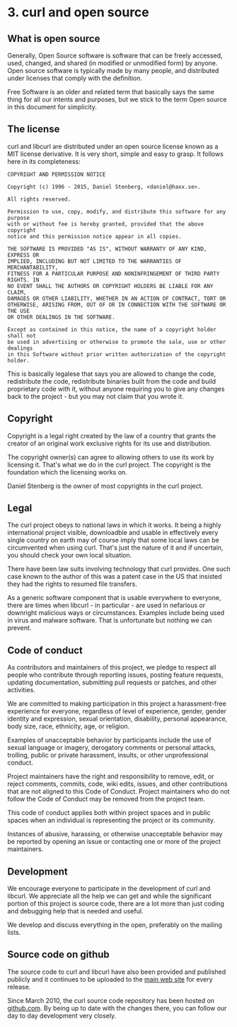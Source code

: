 # 3. curl and open source

## What is open source

Generally, Open Source software is software that can be freely accessed, used,
changed, and shared (in modified or unmodified form) by anyone. Open source
software is typically made by many people, and distributed under licenses that
comply with the definition.

Free Software is an older and related term that basically says the same thing
for all our intents and purposes, but we stick to the term Open source in this
document for simplicity.

## The license

curl and libcurl are distributed under an open source license known as a MIT
license derivative. It is very short, simple and easy to grasp. It follows here
in its completeness:

    COPYRIGHT AND PERMISSION NOTICE

    Copyright (c) 1996 - 2015, Daniel Stenberg, <daniel@haxx.se>.

    All rights reserved.

    Permission to use, copy, modify, and distribute this software for any purpose
    with or without fee is hereby granted, provided that the above copyright
    notice and this permission notice appear in all copies.

    THE SOFTWARE IS PROVIDED "AS IS", WITHOUT WARRANTY OF ANY KIND, EXPRESS OR
    IMPLIED, INCLUDING BUT NOT LIMITED TO THE WARRANTIES OF MERCHANTABILITY,
    FITNESS FOR A PARTICULAR PURPOSE AND NONINFRINGEMENT OF THIRD PARTY RIGHTS. IN
    NO EVENT SHALL THE AUTHORS OR COPYRIGHT HOLDERS BE LIABLE FOR ANY CLAIM,
    DAMAGES OR OTHER LIABILITY, WHETHER IN AN ACTION OF CONTRACT, TORT OR
    OTHERWISE, ARISING FROM, OUT OF OR IN CONNECTION WITH THE SOFTWARE OR THE USE
    OR OTHER DEALINGS IN THE SOFTWARE.

    Except as contained in this notice, the name of a copyright holder shall not
    be used in advertising or otherwise to promote the sale, use or other dealings
    in this Software without prior written authorization of the copyright holder.

This is basically legalese that says you are allowed to change the code,
redistribute the code, redistribute binaries built from the code and build
proprietary code with it, without anyone requiring you to give any changes
back to the project - but you may not claim that you wrote it.

## Copyright

Copyright is a legal right created by the law of a country that grants the
creator of an original work exclusive rights for its use and distribution.

The copyright owner(s) can agree to allowing others to use its work by
licensing it. That's what we do in the curl project. The copyright is the
foundation which the licensing works on.

Daniel Stenberg is the owner of most copyrights in the curl project.

## Legal

The curl project obeys to national laws in which it works. It being a highly
international project visible, downloadble and usable in effectively every
single country on earth may of course imply that some local laws can be
circumvented when using curl. That's just the nature of it and if uncertain,
you should check your own local situation.

There have been law suits involving technology that curl provides. One such
case known to the author of this was a patent case in the US that insisted
they had the rights to resumed file transfers.

As a generic software component that is usable everywhere to everyone, there
are times when libcurl - in particular - are used in nefarious or downright
malicious ways or circumstances. Examples include being used in virus and
malware software. That is unfortunate but nothing we can prevent.

## Code of conduct

As contributors and maintainers of this project, we pledge to respect all
people who contribute through reporting issues, posting feature requests,
updating documentation, submitting pull requests or patches, and other
activities.

We are committed to making participation in this project a harassment-free
experience for everyone, regardless of level of experience, gender, gender
identity and expression, sexual orientation, disability, personal appearance,
body size, race, ethnicity, age, or religion.

Examples of unacceptable behavior by participants include the use of sexual
language or imagery, derogatory comments or personal attacks, trolling, public
or private harassment, insults, or other unprofessional conduct.

Project maintainers have the right and responsibility to remove, edit, or
reject comments, commits, code, wiki edits, issues, and other contributions
that are not aligned to this Code of Conduct. Project maintainers who do not
follow the Code of Conduct may be removed from the project team.

This code of conduct applies both within project spaces and in public spaces
when an individual is representing the project or its community.

Instances of abusive, harassing, or otherwise unacceptable behavior may be
reported by opening an issue or contacting one or more of the project
maintainers.

## Development

We encourage everyone to participate in the development of curl and
libcurl. We appreciate all the help we can get and while the significant
portion of this project is source code, there are a lot more than just coding
and debugging help that is needed and useful.

We develop and discuss everything in the open, preferably on the mailing
lists.

## Source code on github

The source code to curl and libcurl have also been provided and published
publicly and it continues to be uploaded to the [main web
site](http://curl.haxx.se/) for every release.

Since March 2010, the curl source code repository has been hosted on
[github.com](https://github.com/). By being up to date with the changes there,
you can follow our day to day development very closely.
